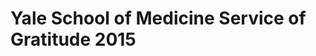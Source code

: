 Yale School of Medicine Service of Gratitude 2015
=================================================
